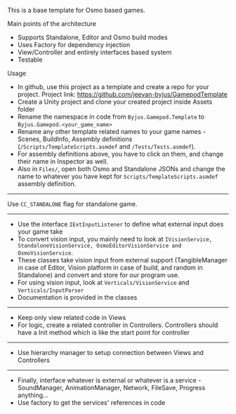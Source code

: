 This is a base template for Osmo based games.

Main points of the architecture
- Supports Standalone, Editor and Osmo build modes
- Uses Factory for dependency injection
- View/Controller and entirely interfaces based system
- Testable

Usage

- In github, use this project as a template and create a repo for your project. Project link: https://github.com/jeevan-byjus/GamepodTemplate
- Create a Unity project and clone your created project inside Assets folder
- Rename the namespace in code from `Byjus.Gamepod.Template` to `Byjus.Gamepod.<your_game_name>`
- Rename any other template related names to your game names - Scenes, BuildInfo, Assembly definitions (`/Scripts/TemplateScripts.asmdef` and `/Tests/Tests.asmdef`).
- For assembly definitions above, you have to click on them, and change their name in Inspector as well.
- Also in `Files/`, open both Osmo and Standalone JSONs and change the name to whatever you have kept for `Scripts/TemplateScripts.asmdef` assembly definition.

******

Use `CC_STANDALONE` flag for standalone game.

******

- Use the interface `IExtInputListener` to define what external input does your game take
- To convert vision input, you mainly need to look at `IVisionService, StandaloneVisionService, OsmoEditorVisionService and OsmoVisionService`.
- These classes take vision input from external support (TangibleManager in case of Editor, Vision platform in case of build, and random in Standalone) and convert and store for our program use.
- For using vision input, look at `Verticals/VisionService` and `Verticals/InputParser`
- Documentation is provided in the classes

******

- Keep only view related code in Views
- For logic, create a related controller in Controllers. Controllers should have a Init method which is like the start point for controller

******

- Use hierarchy manager to setup connection between Views and Controllers

******

- Finally, interface whatever is external or whatever is a service - SoundManager, AnimationManager, Network, FileSave, Progress anything...
- Use factory to get the services' references in code
